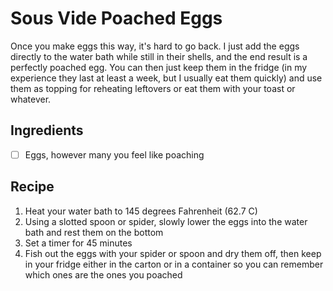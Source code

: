 # Sous Vide Poached Eggs

Once you make eggs this way, it's hard to go back. I just add the eggs directly to the water bath while still in their shells, and the end result is a perfectly poached egg. You can then just keep them in the fridge (in my experience they last at least a week, but I usually eat them quickly) and use them as topping for reheating leftovers or eat them with your toast or whatever.

## Ingredients

- [ ] Eggs, however many you feel like poaching

## Recipe

1. Heat your water bath to 145 degrees Fahrenheit (62.7 C)
1. Using a slotted spoon or spider, slowly lower the eggs into the water bath and rest them on the bottom
1. Set a timer for 45 minutes
1. Fish out the eggs with your spider or spoon and dry them off, then keep in your fridge either in the carton or in a container so you can remember which ones are the ones you poached